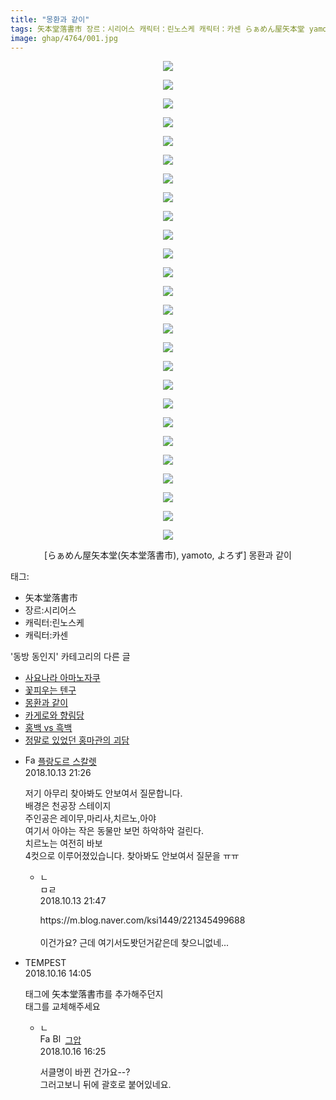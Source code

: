 ```yaml
---
title: "몽환과 같이"
tags: 矢本堂落書市 장르：시리어스 캐릭터：린노스케 캐릭터：카센 らぁめん屋矢本堂 yamoto よろず 동방_동인지
image: ghap/4764/001.jpg
---
```

<div class="article">
<p style="text-align: center; clear: none; float: none;"><img src="{{ site.nasurl }}/ghap/4764/001.jpg"/></p>
<p style="text-align: center; clear: none; float: none;"><img src="{{ site.nasurl }}/ghap/4764/002.jpg"/></p>
<p style="text-align: center; clear: none; float: none;"><img src="{{ site.nasurl }}/ghap/4764/003.jpg"/></p>
<p style="text-align: center; clear: none; float: none;"><img src="{{ site.nasurl }}/ghap/4764/004.jpg"/></p>
<p style="text-align: center; clear: none; float: none;"><img src="{{ site.nasurl }}/ghap/4764/005.jpg"/></p>
<p style="text-align: center; clear: none; float: none;"><img src="{{ site.nasurl }}/ghap/4764/006.jpg"/></p>
<p style="text-align: center; clear: none; float: none;"><img src="{{ site.nasurl }}/ghap/4764/007.jpg"/></p>
<p style="text-align: center; clear: none; float: none;"><img src="{{ site.nasurl }}/ghap/4764/008.jpg"/></p>
<p style="text-align: center; clear: none; float: none;"><img src="{{ site.nasurl }}/ghap/4764/009.jpg"/></p>
<p style="text-align: center; clear: none; float: none;"><img src="{{ site.nasurl }}/ghap/4764/010.jpg"/></p>
<p style="text-align: center; clear: none; float: none;"><img src="{{ site.nasurl }}/ghap/4764/011.jpg"/></p>
<p style="text-align: center; clear: none; float: none;"><img src="{{ site.nasurl }}/ghap/4764/012.jpg"/></p>
<p style="text-align: center; clear: none; float: none;"><img src="{{ site.nasurl }}/ghap/4764/013.jpg"/></p>
<p style="text-align: center; clear: none; float: none;"><img src="{{ site.nasurl }}/ghap/4764/014.jpg"/></p>
<p style="text-align: center; clear: none; float: none;"><img src="{{ site.nasurl }}/ghap/4764/015.jpg"/></p>
<p style="text-align: center; clear: none; float: none;"><img src="{{ site.nasurl }}/ghap/4764/016.jpg"/></p>
<p style="text-align: center; clear: none; float: none;"><img src="{{ site.nasurl }}/ghap/4764/017.jpg"/></p>
<p style="text-align: center; clear: none; float: none;"><img src="{{ site.nasurl }}/ghap/4764/018.jpg"/></p>
<p style="text-align: center; clear: none; float: none;"><img src="{{ site.nasurl }}/ghap/4764/019.jpg"/></p>
<p style="text-align: center; clear: none; float: none;"><img src="{{ site.nasurl }}/ghap/4764/020.jpg"/></p>
<p style="text-align: center; clear: none; float: none;"><img src="{{ site.nasurl }}/ghap/4764/021.jpg"/></p>
<p style="text-align: center; clear: none; float: none;"><img src="{{ site.nasurl }}/ghap/4764/022.jpg"/></p>
<p style="text-align: center; clear: none; float: none;"><img src="{{ site.nasurl }}/ghap/4764/023.jpg"/></p>
<p style="text-align: center; clear: none; float: none;"><img src="{{ site.nasurl }}/ghap/4764/024.jpg"/></p>
<p style="text-align: center; clear: none; float: none;"><img src="{{ site.nasurl }}/ghap/4764/025.jpg"/></p>
<p style="text-align: center; clear: none; float: none;"><img src="{{ site.nasurl }}/ghap/4764/026.jpg"/></p>
<p style="text-align: center; clear: none; float: none;">[らぁめん屋矢本堂(矢本堂落書市), yamoto, よろず] 몽환과 같이</p>
</div><div class="tagTrail">
<p>태그: </p>
<ul>
<li>矢本堂落書市</li>
<li>장르:시리어스</li>
<li>캐릭터:린노스케</li>
<li>캐릭터:카센</li>
</ul>
</div><div class="another">
<p>'동방 동인지' 카테고리의 다른 글</p>
<ul>
<li><a href="/2018-10-17-ghap_4770">사요나라 아마노자쿠</a></li>
<li><a href="/2018-10-14-ghap_4767">꽃피우는 텐구</a></li>
<li><a href="/2018-10-12-ghap_4764">몽환과 같이</a></li>
<li><a href="/2018-10-12-ghap_4763">카게로와 향림당</a></li>
<li><a href="/2018-10-12-ghap_4762">홍백 vs 흑백</a></li>
<li><a href="/2018-10-11-ghap_4759">정말로 있었던 홍마관의 괴담</a></li>
</ul>
</div><div class="cb_module cb_fluid">
<div class="cb_wrt cb_profile">
<div class="comment">
<ul>
<li class="cb_thumb_off" id="comment15354406">
<div class="cb_comment_area">
<div class="cb_info_area">
<div class="cb_section">
<span class="cb_nick_name"><img alt="Favicon of http://qksxodid12.tistory.com" height="16" onerror="this.onerror=null;this.parentNode.removeChild(this)" src="http://qksxodid12.tistory.com/favicon.ico" width="16"/> <a href="http://qksxodid12.tistory.com" onclick="return openLinkInNewWindow(this)">플랑도르 스칼렛</a></span>
</div>
<div class="cb_section">
<span class="cb_date">2018.10.13 21:26 </span>
</div>
</div>
<div class="cb_dsc_comment">
<p class="cb_dsc">
											저기 아무리 찾아봐도 안보여서 질문합니다.<br/>
배경은 천공장 스테이지<br/>
주인공은 레이무,마리사,치르노,아야<br/>
여기서 아야는 작은 동물만 보먼 하악하악 걸린다.<br/>
치르노는 여전히 바보<br/>
4컷으로 이루어졌있습니다. 찾아봐도 안보여서 질문을 ㅠㅠ
										</p>
</div>
<ul>
<li class="cb_thumb_off" id="comment15354411">
<span class="cb_bu_subnode">ㄴ</span>
<div class="cb_comment_area">
<div class="cb_info_area">
<div class="cb_section">
<span class="cb_nick_name">ㅁㄹ</span>
</div>
<div class="cb_section">
<span class="cb_date">2018.10.13 21:47 </span>
</div>
</div>
<div class="cb_dsc_comment">
<p class="cb_dsc">
																https://m.blog.naver.com/ksi1449/221345499688<br/>
<br/>
이건가요? 근데 여기서도봣던거같은데 찾으니없네...
															</p>
</div>
</div>
</li>
</ul>
</div></li>
<li class="cb_thumb_off" id="comment15356423">
<div class="cb_comment_area">
<div class="cb_info_area">
<div class="cb_section">
<span class="cb_nick_name">TEMPEST</span>
</div>
<div class="cb_section">
<span class="cb_date">2018.10.16 14:05 </span>
</div>
</div>
<div class="cb_dsc_comment">
<p class="cb_dsc">
											태그에 矢本堂落書市를 추가해주던지<br/>
태그를 교체해주세요
										</p>
</div>
<ul>
<li class="cb_thumb_off" id="comment15356548">
<span class="cb_bu_subnode">ㄴ</span>
<div class="cb_comment_area">
<div class="cb_info_area">
<div class="cb_section">
<span class="cb_nick_name"><img alt="Favicon of https://ghaptouhou.tistory.com" height="16" onerror="this.onerror=null;this.parentNode.removeChild(this)" src="https://ghaptouhou.tistory.com/favicon.ico" width="16"/> <img alt="BlogIcon" height="16" onerror="this.parentNode.removeChild(this)" src="https://ghaptouhou.tistory.com/index.gif" width="16"/> <a href="https://ghaptouhou.tistory.com" onclick="return openLinkInNewWindow(this)"> 그압</a><span class="tistoryProfileLayerTrigger" onclick='TistoryProfile.show(event, this, {"title":"\uc800\uae30 \uc774\uac70 \ub098\uc911\uc5d0 \uc218\uc815 \uac00\ub2a5\ud558\ub098\uc694","url":"https:\/\/ghap.tistory.com","nickname":"\uadf8\uc555","items":[]}); return false;'></span></span>
</div>
<div class="cb_section">
<span class="cb_date">2018.10.16 16:25 </span>
</div>
</div>
<div class="cb_dsc_comment">
<p class="cb_dsc">
																서클명이 바뀐 건가요--?<br/>
그러고보니 뒤에 괄호로 붙어있네요.
															</p>
</div>
</div>
</li>
</ul>
</div></li>
</ul>
</div>
</div><!-- commentList close -->
</div>